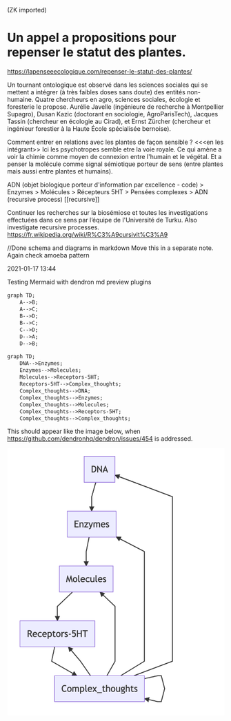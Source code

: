 
(ZK imported)





# Un appel a propositions pour repenser le statut des plantes.

https://lapenseeecologique.com/repenser-le-statut-des-plantes/

Un tournant ontologique est observé dans les sciences sociales qui se mettent a intégrer (à très faibles doses sans doute) des entités non-humaine.
Quatre chercheurs en agro, sciences sociales, écologie et foresterie le propose.
Aurélie Javelle (ingénieure de recherche à Montpellier Supagro), Dusan Kazic (doctorant en sociologie, AgroParisTech), Jacques Tassin (chercheur en écologie au Cirad), et Ernst Zürcher (chercheur et ingénieur forestier à la Haute École spécialisée bernoise).


Comment entrer en relations avec les plantes de façon sensible ? <<<en les intégrant>>
Ici les psychotropes semble etre la voie royale. Ce qui amène a voir la chimie comme moyen de connexion entre l'humain et le végétal. Et a penser la molécule comme signal sémiotique porteur de sens (entre plantes mais aussi entre plantes et humains).

ADN (objet biologique porteur d'information par excellence - code) > Enzymes > Molécules > Récepteurs 5HT > Pensées complexes > ADN (recursive process) [[recursive]]

Continuer les recherches sur la biosémiose et toutes les investigations effectuées dans ce sens par l’équipe de l'Université de Turku.
Also investigate recursive processes. https://fr.wikipedia.org/wiki/R%C3%A9cursivit%C3%A9

//Done schema and diagrams in markdown
Move this in a separate note. Again check amoeba pattern


2021-01-17 13:44

Testing Mermaid with dendron md preview plugins 

```mermaid
graph TD;
    A-->B;
    A-->C;
    B-->D;
    B-->C;
    C-->D;
    D-->A;
    D-->B;
```


```mermaid
graph TD;
    DNA-->Enzymes;
    Enzymes-->Molecules;
    Molecules-->Receptors-5HT;
    Receptors-5HT-->Complex_thoughts;
    Complex_thoughts-->DNA;
    Complex_thoughts-->Enzymes;
    Complex_thoughts-->Molecules;
    Complex_thoughts-->Receptors-5HT;
    Complex_thoughts-->Complex_thoughts;
```

This should appear like the image below, when https://github.com/dendronhq/dendron/issues/454 is addressed.

![](/assets/images/2021-01-17-14-17-22.png)
